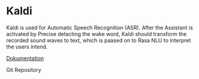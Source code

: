 # Kaldi

Kaldi is used for Automatic Speech Recognition (ASR). After the Assistant is activated by Precise detacting the wake
word, Kaldi should transform the recorded sound waves to text, which is paased on to Rasa NLU to interpret the users
intend. 

[Dokumentation](https://kaldi-asr.org/doc/)

Git Repository
